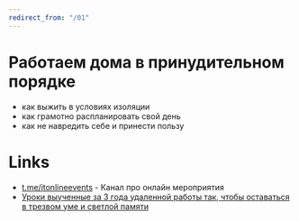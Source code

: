 ```yaml
---
redirect_from: "/01"
---
```


# Работаем дома в принудительном порядке

* как выжить в условиях изоляции
* как грамотно распланировать свой день
* как не навредить себе и принести пользу

# Links

* [t.me/itonlineevents](https://t.me/itonlineevents) - Канал про онлайн мероприятия
* [Уроки выученные за 3 года удаленной работы так, чтобы оставаться в трезвом уме и светлой памяти](http://www.goncharov.xyz/life/remote-work.html)
